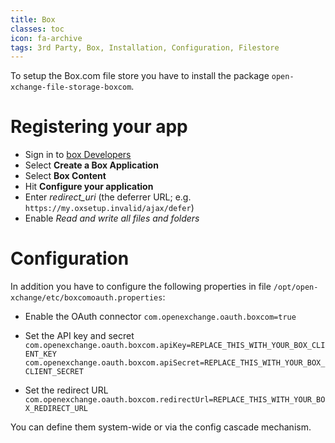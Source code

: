 ```yaml
---
title: Box
classes: toc
icon: fa-archive
tags: 3rd Party, Box, Installation, Configuration, Filestore
---
```


To setup the Box.com file store you have to install the package `open-xchange-file-storage-boxcom`.

# Registering your app

* Sign in to [box Developers](https://developers.box.com/)
* Select **Create a Box Application**
* Select **Box Content**
* Hit **Configure your application**
* Enter *redirect_uri* (the deferrer URL; e.g. `https://my.oxsetup.invalid/ajax/defer`)
* Enable _Read and write all files and folders_

# Configuration

In addition you have to configure the following properties in file `/opt/open-xchange/etc/boxcomoauth.properties`:

* Enable the OAuth connector
   `com.openexchange.oauth.boxcom=true`

* Set the API key and secret
  `com.openexchange.oauth.boxcom.apiKey=REPLACE_THIS_WITH_YOUR_BOX_CLIENT_KEY`
  `com.openexchange.oauth.boxcom.apiSecret=REPLACE_THIS_WITH_YOUR_BOX_CLIENT_SECRET`


* Set the redirect URL
  `com.openexchange.oauth.boxcom.redirectUrl=REPLACE_THIS_WITH_YOUR_BOX_REDIRECT_URL`

You can define them system-wide or via the config cascade mechanism.

